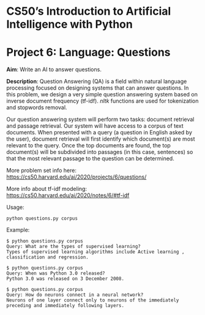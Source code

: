 # CS50’s Introduction to Artificial Intelligence with Python
# Project 6: Language: Questions

**Aim**: Write an AI to answer questions.

**Description**: Question Answering (QA) is a field within natural language processing focused on designing systems that can answer questions. In this problem, we design a very simple question answering system based on inverse document frequency (tf-idf). *nltk* functions are used for tokenization and stopwords removal.

Our question answering system will perform two tasks: document retrieval and passage retrieval. Our system will have access to a corpus of text documents. When presented with a query (a question in English asked by the user), document retrieval will first identify which document(s) are most relevant to the query. Once the top documents are found, the top document(s) will be subdivided into passages (in this case, sentences) so that the most relevant passage to the question can be determined.

More problem set info here: https://cs50.harvard.edu/ai/2020/projects/6/questions/

More info about tf-idf modeling: https://cs50.harvard.edu/ai/2020/notes/6/#tf-idf


Usage:
```
python questions.py corpus
```

Example:
```
$ python questions.py corpus
Query: What are the types of supervised learning?
Types of supervised learning algorithms include Active learning , classification and regression.

$ python questions.py corpus
Query: When was Python 3.0 released?
Python 3.0 was released on 3 December 2008.

$ python questions.py corpus
Query: How do neurons connect in a neural network?
Neurons of one layer connect only to neurons of the immediately preceding and immediately following layers.
```
